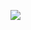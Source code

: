  <a href='https://bintray.com/abuqauod/Nice-Android-Animation/Nice-Android-Animation/1.0/link'><img src='https://api.bintray.com/packages/abuqauod/Nice-Android-Animation/Nice-Android-Animation/images/download.svg?version=1.0'></a>
